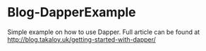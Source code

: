 # Blog-DapperExample
Simple example on how to use Dapper. Full article can be found at http://blog.takaloy.uk/getting-started-with-dapper/

